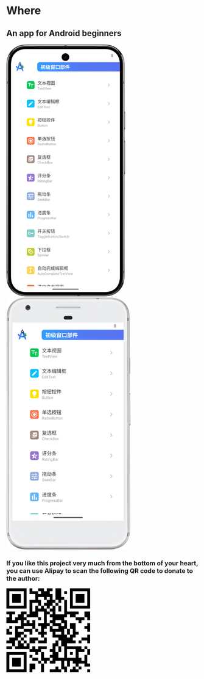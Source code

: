 # Where

## An app for Android beginners

<img src="./Screenshot_20250604_173400.png" height="660">&emsp;&emsp;&emsp;<img src="./Screenshot_20250604_173842.png" height="660">

<!-- [![Android CI](https://github.com/LiangchengJ/where/actions/workflows/android.yml/badge.svg?branch=main)](https://github.com/LiangchengJ/where/actions/workflows/android.yml) -->

### If you like this project very much from the bottom of your heart, you can use Alipay to scan the following QR code to donate to the author:

<img src="./Alipay.svg" height="220">
